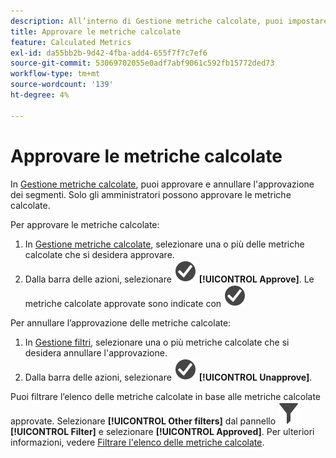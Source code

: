 ```yaml
---
description: All’interno di Gestione metriche calcolate, puoi impostare un flusso di lavoro che includa l’approvazione delle metriche per vari livelli di applicazione e per reparti o gruppi specifici.
title: Approvare le metriche calcolate
feature: Calculated Metrics
exl-id: da55bb2b-9d42-4fba-add4-655f7f7c7ef6
source-git-commit: 53069702055e0adf7abf9061c592fb15772ded73
workflow-type: tm+mt
source-wordcount: '139'
ht-degree: 4%

---
```


# Approvare le metriche calcolate

In [Gestione metriche calcolate](cm-manager.md), puoi approvare e annullare l&#39;approvazione dei segmenti. Solo gli amministratori possono approvare le metriche calcolate.

Per approvare le metriche calcolate:

1. In [Gestione metriche calcolate](cm-approving.md), selezionare una o più delle metriche calcolate che si desidera approvare.
1. Dalla barra delle azioni, selezionare ![CheckmarkCircle](/help/assets/icons/CheckmarkCircle.svg) **[!UICONTROL Approve]**. Le metriche calcolate approvate sono indicate con ![CheckmarkCircle](/help/assets/icons/CheckmarkCircle.svg)

Per annullare l’approvazione delle metriche calcolate:

1. In [Gestione filtri](cm-approving.md), selezionare una o più metriche calcolate che si desidera annullare l&#39;approvazione.
1. Dalla barra delle azioni, selezionare ![CheckmarkCircle](/help/assets/icons/CheckmarkCircle.svg) **[!UICONTROL Unapprove]**.


Puoi filtrare l’elenco delle metriche calcolate in base alle metriche calcolate approvate. Selezionare **[!UICONTROL Other filters]** dal pannello ![Filtro](/help/assets/icons/Filter.svg) **[!UICONTROL Filter]** e selezionare **[!UICONTROL Approved]**. Per ulteriori informazioni, vedere [Filtrare l&#39;elenco delle metriche calcolate](/help/components/calc-metrics/cm-workflow/cm-filter.md).
